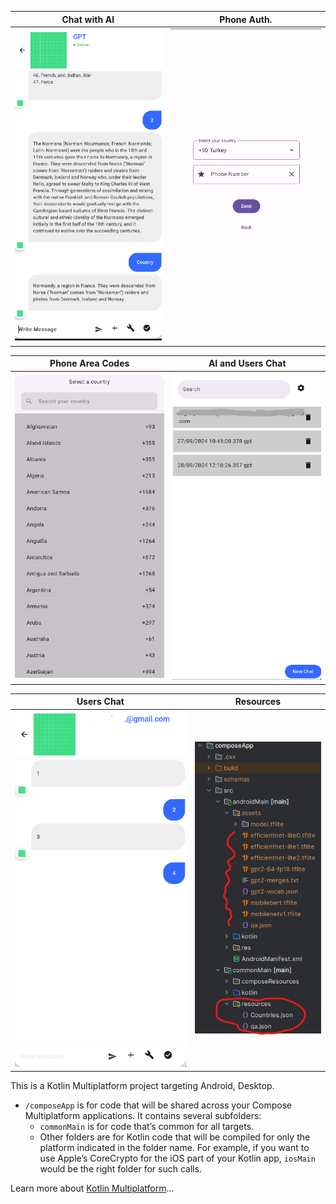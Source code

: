 | Chat with AI            | Phone Auth.          |
| ----------------------- | -------------------- |
| ![img_5.png](img_5.png) | ![img.png](img.png)  |


| Phone Area Codes        | AI and Users Chat       |
| ----------------------- | ----------------------- |
| ![img_1.png](img_1.png) | ![img_2.png](img_2.png) |

| Users Chat              | Resources               |
| ----------------------- | ----------------------- |
| ![img_3.png](img_3.png) | ![img_4.png](img_4.png) |

This is a Kotlin Multiplatform project targeting Android, Desktop.

* `/composeApp` is for code that will be shared across your Compose Multiplatform applications.
  It contains several subfolders:
    - `commonMain` is for code that’s common for all targets.
    - Other folders are for Kotlin code that will be compiled for only the platform indicated in the folder name.
      For example, if you want to use Apple’s CoreCrypto for the iOS part of your Kotlin app,
      `iosMain` would be the right folder for such calls.

Learn more about [Kotlin Multiplatform](https://www.jetbrains.com/help/kotlin-multiplatform-dev/get-started.html)…
